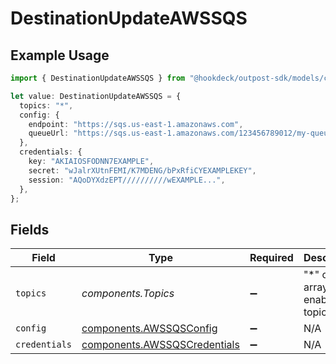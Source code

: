 # DestinationUpdateAWSSQS

## Example Usage

```typescript
import { DestinationUpdateAWSSQS } from "@hookdeck/outpost-sdk/models/components";

let value: DestinationUpdateAWSSQS = {
  topics: "*",
  config: {
    endpoint: "https://sqs.us-east-1.amazonaws.com",
    queueUrl: "https://sqs.us-east-1.amazonaws.com/123456789012/my-queue",
  },
  credentials: {
    key: "AKIAIOSFODNN7EXAMPLE",
    secret: "wJalrXUtnFEMI/K7MDENG/bPxRfiCYEXAMPLEKEY",
    session: "AQoDYXdzEPT//////////wEXAMPLE...",
  },
};
```

## Fields

| Field                                                                        | Type                                                                         | Required                                                                     | Description                                                                  | Example                                                                      |
| ---------------------------------------------------------------------------- | ---------------------------------------------------------------------------- | ---------------------------------------------------------------------------- | ---------------------------------------------------------------------------- | ---------------------------------------------------------------------------- |
| `topics`                                                                     | *components.Topics*                                                          | :heavy_minus_sign:                                                           | "*" or an array of enabled topics.                                           | *                                                                            |
| `config`                                                                     | [components.AWSSQSConfig](../../models/components/awssqsconfig.md)           | :heavy_minus_sign:                                                           | N/A                                                                          |                                                                              |
| `credentials`                                                                | [components.AWSSQSCredentials](../../models/components/awssqscredentials.md) | :heavy_minus_sign:                                                           | N/A                                                                          |                                                                              |